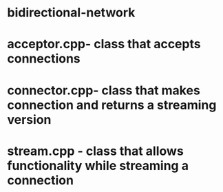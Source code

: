# bidirectional-network
# acceptor.cpp- class that accepts connections
# connector.cpp- class that makes connection and returns a streaming version
# stream.cpp - class that allows functionality while streaming a connection
